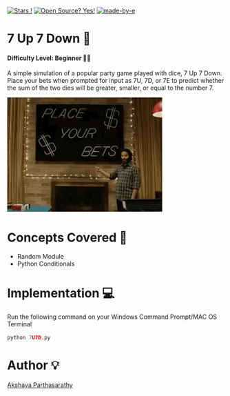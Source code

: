 [![Stars !](https://img.shields.io/badge/Star-If%20Useful-1abc9c.svg)](https://GitHub.com/Naereen/ama) 
[![Open Source? Yes!](https://badgen.net/badge/Open%20Source%20%3F/Yes%21/blue?icon=github)](https://github.com/Naereen/badges/) 
[![made-by-e](https://img.shields.io/badge/Go%20Back%20To-Repository-1f425f.svg)](https://github.com/iaks23/iLearnPython)


# 7 Up 7 Down 🎲

#### Difficulty Level: Beginner 👶🏻

A simple simulation of a popular party game played with dice, 7 Up 7 Down. Place your bets when prompted for input as 7U, 7D, or 7E to predict whether the sum of the two dies will be greater, smaller, or equal to the number 7.

  
![Bets](https://github.com/iaks23/iLearnPython/blob/main/gifs/Bets.GIF)
  

# Concepts Covered 📖

* Random Module
* Python Conditionals

# Implementation 💻

Run the following command on your Windows Command Prompt/MAC OS Terminal

```python
python 7U7D.py
```
# Author 💡

[Akshaya Parthasarathy](https://github.com/iaks23)

